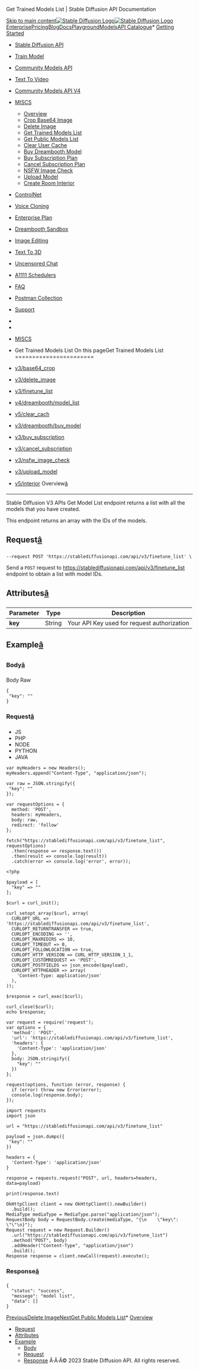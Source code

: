 




Get Trained Models List \| Stable Diffusion API Documentation








[Skip to main content](#docusaurus_skipToContent_fallback)[![Stable Diffusion Logo](/docs/img/SD-logo.png)![Stable Diffusion Logo](/docs/img/SD-logo.png)](https://stablediffusionapi.com)[Enterprise](https://stablediffusionapi.com/enterprise)[Pricing](https://stablediffusionapi.com/#pricing)[Blog](https://stablediffusionapi.com/blog)[Docs](https://stablediffusionapi.com/docs)[Playground](https://stablediffusionapi.com/playground)[Models](https://stablediffusionapi.com/models)[API Catalogue](https://stablediffusionapi.com/catalogue)* [Getting Started](/docs/)
* [Stable Diffusion API](/docs/category/stable-diffusion-api)
* [Train Model](/docs/category/train-model)
* [Community Models API](/docs/category/community-models-api)
* [Text To Video](/docs/category/text-to-video)
* [Community Models API V4](/docs/category/community-models-api-v4)
* [MISCS](/docs/category/miscs)
	+ [Overview](/docs/miscs/overview)
	+ [Crop Base64 Image](/docs/miscs/base64-crop)
	+ [Delete Image](/docs/miscs/delete-image)
	+ [Get Trained Models List](/docs/miscs/finetune-list)
	+ [Get Public Models List](/docs/miscs/model-list)
	+ [Clear User Cache](/docs/miscs/clear-cache)
	+ [Buy Dreambooth Model](/docs/miscs/buy-model)
	+ [Buy Subscription Plan](/docs/miscs/buy-subscription)
	+ [Cancel Subscription Plan](/docs/miscs/cancel-subscription)
	+ [NSFW Image Check](/docs/miscs/nsfw-image-check)
	+ [Upload Model](/docs/miscs/upload-model)
	+ [Create Room Interior](/docs/miscs/interior)
* [ControlNet](/docs/category/controlnet)
* [Voice Cloning](/docs/category/voice-cloning)
* [Enterprise Plan](/docs/category/enterprise-plan)
* [Dreambooth Sandbox](/docs/category/dreambooth-sandbox)
* [Image Editing](/docs/category/image-editing)
* [Text To 3D](/docs/category/text-to-3d)
* [Uncensored Chat](/docs/uncensored-chat)
* [A1111 Schedulers](/docs/a1111schedulers)
* [FAQ](/docs/faq)
* [Postman Collection](https://documenter.getpostman.com/view/18679074/2s83zdwReZ)
* [Support](https://discord.gg/UxqnDu7j3r)
* 
* 
* [MISCS](/docs/category/miscs)
* Get Trained Models List
On this pageGet Trained Models List
=======================

* [v3/base64\_crop](/docs/miscs/base64-crop)
* [v3/delete\_image](/docs/miscs/delete-image)
* [v3/finetune\_list](/docs/miscs/finetune-list)
* [v4/dreambooth/model\_list](/docs/miscs/model-list)
* [v5/clear\_cach](/docs/miscs/clear-cache)
* [v3/dreambooth/buy\_model](/docs/miscs/buy-model)
* [v3/buy\_subscription](/docs/miscs/buy-subscription)
* [v3/cancel\_subscription](/docs/miscs/cancel-subscription)
* [v3/nsfw\_image\_check](/docs/miscs/nsfw-image-check)
* [v3/upload\_model](/docs/miscs/upload-model)
* [v5/interior](/docs/miscs/interior)
Overview[â](#overview "Direct link to Overview")
--------------------------------------------------

Stable Diffusion V3 APIs Get Model List endpoint returns a list with all the models that you have created.

This endpoint returns an array with the IDs of the models.

Request[â](#request "Direct link to Request")
-----------------------------------------------


```
--request POST 'https://stablediffusionapi.com/api/v3/finetune_list' \  

```
Send a `POST` request to <https://stablediffusionapi.com/api/v3/finetune_list> endpoint to obtain a list with model IDs.

Attributes[â](#attributes "Direct link to Attributes")
--------------------------------------------------------



| Parameter | Type | Description |
| --- | --- | --- |
| **key** | String | Your API Key used for request authorization |

Example[â](#example "Direct link to Example")
-----------------------------------------------

### Body[â](#body "Direct link to Body")

Body Raw
```
{  
 "key": ""  
}  

```
### Request[â](#request-1 "Direct link to Request")

* JS
* PHP
* NODE
* PYTHON
* JAVA


```
var myHeaders = new Headers();  
myHeaders.append("Content-Type", "application/json");  
  
var raw = JSON.stringify({  
 "key": ""  
});  
  
var requestOptions = {  
  method: 'POST',  
  headers: myHeaders,  
  body: raw,  
  redirect: 'follow'  
};  
  
fetch("https://stablediffusionapi.com/api/v3/finetune_list", requestOptions)  
  .then(response => response.text())  
  .then(result => console.log(result))  
  .catch(error => console.log('error', error));  

```

```
<?php  
  
$payload = [  
  "key" => ""  
];  
  
$curl = curl_init();  
  
curl_setopt_array($curl, array(  
  CURLOPT_URL => 'https://stablediffusionapi.com/api/v3/finetune_list',  
  CURLOPT_RETURNTRANSFER => true,  
  CURLOPT_ENCODING => '',  
  CURLOPT_MAXREDIRS => 10,  
  CURLOPT_TIMEOUT => 0,  
  CURLOPT_FOLLOWLOCATION => true,  
  CURLOPT_HTTP_VERSION => CURL_HTTP_VERSION_1_1,  
  CURLOPT_CUSTOMREQUEST => 'POST',  
  CURLOPT_POSTFIELDS => json_encode($payload),  
  CURLOPT_HTTPHEADER => array(  
    'Content-Type: application/json'  
  ),  
));  
  
$response = curl_exec($curl);  
  
curl_close($curl);  
echo $response;  

```

```
var request = require('request');  
var options = {  
  'method': 'POST',  
  'url': 'https://stablediffusionapi.com/api/v3/finetune_list',  
  'headers': {  
    'Content-Type': 'application/json'  
  },  
  body: JSON.stringify({  
    "key": ""  
  })  
};  
  
request(options, function (error, response) {  
  if (error) throw new Error(error);  
  console.log(response.body);  
});  

```

```
import requests  
import json  
  
url = "https://stablediffusionapi.com/api/v3/finetune_list"  
  
payload = json.dumps({  
 "key": ""  
})  
  
headers = {  
  'Content-Type': 'application/json'  
}  
  
response = requests.request("POST", url, headers=headers, data=payload)  
  
print(response.text)  

```

```
OkHttpClient client = new OkHttpClient().newBuilder()  
  .build();  
MediaType mediaType = MediaType.parse("application/json");  
RequestBody body = RequestBody.create(mediaType, "{\n    \"key\": \"\"\n}");  
Request request = new Request.Builder()  
  .url("https://stablediffusionapi.com/api/v3/finetune_list")  
  .method("POST", body)  
  .addHeader("Content-Type", "application/json")  
  .build();  
Response response = client.newCall(request).execute();  

```
### Response[â](#response "Direct link to Response")


```
{  
  "status": "success",  
  "messege": "model list",  
  "data": []  
}  

```
[PreviousDelete Image](/docs/miscs/delete-image)[NextGet Public Models List](/docs/miscs/model-list)* [Overview](#overview)
* [Request](#request)
* [Attributes](#attributes)
* [Example](#example)
	+ [Body](#body)
	+ [Request](#request-1)
	+ [Response](#response)
Â·Â·Â© 2023 Stable Diffusion API. All rights reserved.



